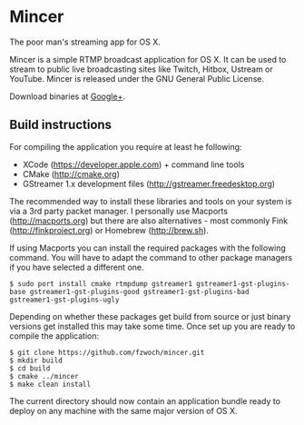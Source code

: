 Mincer
======

The poor man's streaming app for OS X.

Mincer is a simple RTMP broadcast application for OS X. It can be used to stream to public live broadcasting sites like Twitch, Hitbox, Ustream or YouTube. Mincer is released under the GNU General Public License.

Download binaries at <a href="https://plus.google.com/106302080469674598966" rel="publisher">Google+</a>.

Build instructions
------------------

For compiling the application you require at least he following:

* XCode (https://developer.apple.com) + command line tools
* CMake (http://cmake.org)
* GStreamer 1.x development files (http://gstreamer.freedesktop.org)

The recommended way to install these libraries and tools on your system is via a 3rd party packet manager. I personally use Macports (http://macports.org) but there are also alternatives - most commonly Fink (http://finkproject.org) or Homebrew (http://brew.sh).

If using Macports you can install the required packages with the following command. You will have to adapt the command to other package managers if you have selected a different one.

    $ sudo port install cmake rtmpdump gstreamer1 gstreamer1-gst-plugins-base gstreamer1-gst-plugins-good gstreamer1-gst-plugins-bad gstreamer1-gst-plugins-ugly

Depending on whether these packages get build from source or just binary versions get installed this may take some time. Once set up you are ready to compile the application:

    $ git clone https://github.com/fzwoch/mincer.git
    $ mkdir build
    $ cd build
    $ cmake ../mincer
    $ make clean install

The current directory should now contain an application bundle ready to deploy on any machine with the same major version of OS X.
